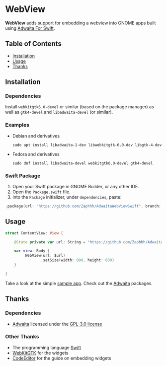 # WebView

**WebView** adds support for embedding a webview into GNOME apps built using [Adwaita For Swift](https://github.com/AparokshaUI/adwaita-swift).

## Table of Contents

- [Installation](#Installation)
- [Usage](#Usage)
- [Thanks](#Thanks)

## Installation
### Dependencies
Install `webkitgtk6.0-devel` or similar (based on the package manager) as well as `gtk4-devel` and `libadwaita-devel` (or similar).

### Examples
* Debian and derivatives
  ```
  sudo apt install libadwaita-1-dev libwebkitgtk-6.0-dev libgtk-4-dev
  ```
* Fedora and derivatives
  ```
  sudo dnf install libadwaita-devel webkitgtk6.0-devel gtk4-devel
  ```


### Swift Package
1. Open your Swift package in GNOME Builder, or any other IDE.
2. Open the `Package.swift` file.
3. Into the `Package` initializer, under `dependencies`, paste:
```swift
.package(url: "https://github.com/Zaphhh/AdwaitaWebViewSwift", branch: "main")   
```

## Usage

```swift
struct ContentView: View {

    @State private var url: String = "https://github.com/Zaphhh/AdwaitaWebViewSwift"

    var view: Body {
         WebView(url: $url)
                .setSize(width: 800, height: 600)
    }

}
```

Take a look at the simple [sample app](Tests/main.swift).
Check out the [Adwaita](https://github.com/AparokshaUI/Adwaita) packages.

## Thanks

### Dependencies
- [Adwaita](https://github.com/AparokshaUI/Adwaita) licensed under the [GPL-3.0 license](https://github.com/AparokshaUI/Adwaita/blob/main/LICENSE.md)

### Other Thanks
- The programming language [Swift](https://github.com/apple/swift)
- [WebKitGTK](https://webkitgtk.org/) for the widgets
- [CodeEditor](https://github.com/AparokshaUI/CodeEditor) for the guide on embedding widgets
